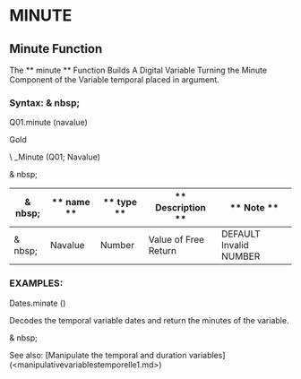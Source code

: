 # MINUTE

## Minute Function

The ** minute ** Function Builds A Digital Variable Turning the Minute Component of the Variable temporal placed in argument.

### Syntax: & nbsp;

Q01.minute (navalue)

Gold

\ _Minute (Q01; Navalue)

& nbsp;

| & nbsp; | ** name ** | ** type ** | ** Description ** | ** Note ** |
| --- | --- | --- | --- | --- |
| & nbsp; | Navalue | Number | Value of Free Return | DEFAULT Invalid NUMBER |

### EXAMPLES:

Dates.minate ()

Decodes the temporal variable dates and return the minutes of the variable.

& nbsp;

See also: [Manipulate the temporal and duration variables] (<manipulativevariablestemporelle1.md>)